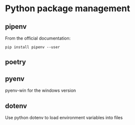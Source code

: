 # Python package management

## pipenv
From the official documentation:

`pip install pipenv --user`


## poetry

## pyenv
pyenv-win for the windows version

## dotenv

Use python dotenv to load environment variables into files